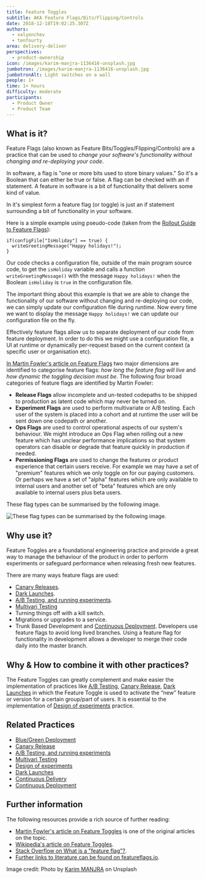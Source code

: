 ```yaml
---
title: Feature Toggles
subtitle: AKA Feature Flags/Bits/Flipping/Controls
date: 2018-12-18T19:02:25.307Z
authors:
  - valyonchev
  - tenfourty
area: delivery-deliver
perspectives:
  - product-ownership
icon: /images/karim-manjra-1136416-unsplash.jpg
jumbotron: /images/karim-manjra-1136416-unsplash.jpg
jumbotronAlt: Light switches on a wall
people: 1+
time: 1+ hours
difficulty: moderate
participants:
  - Product Owner
  - Product Team
---
```

## What is it?

Feature Flags (also known as Feature Bits/Toggles/Flipping/Controls) are a practice that can be used to *change your software's functionality without changing and re-deploying your code*.

In software, a flag is "one or more bits used to store binary values." So it's a Boolean that can either be true or false. A flag can be checked with an if statement. A feature in software is a bit of functionality that delivers some kind of value.

In it's simplest form a feature flag (or toggle) is just an if statement surrounding a bit of functionality in your software.

Here is a simple example using pseudo-code (taken from the [Rollout Guide to Feature Flags](https://rollout.io/blog/ultimate-feature-flag-guide/)):

```
if(configFile["IsHoliday"] == true) {
  writeGreetingMessage("Happy holidays!");
}
```

Our code checks a configuration file, outside of the main program source code, to get the `isHoliday` variable and calls a function `writeGreetingMessage()` with the message `Happy holidays!` when the Boolean `isHoliday` is `true` in the configuration file.

The important thing about this example is that we are able to change the functionality of our software without changing and re-deploying our code, we can simply update our configuration file during *runtime*. Now every time we want to display the message `Happy holidays!` we can update our configuration file on the fly.

Effectively feature flags allow us to separate deployment of our code from feature deployment. In order to do this we might use a configuration file, a UI at runtime or dynamically per-request based on the current context (a specific user or organisation etc).

[In Martin Fowler's article on Feature Flags](https://www.martinfowler.com/articles/feature-toggles.html) two major dimensions are identified to categorise feature flags: *how long the feature flag will live* and *how dynamic the toggling decision must be*. The following four broad categories of feature flags are identified by Martin Fowler:

* **Release Flags** allow incomplete and un-tested codepaths to be shipped to production as latent code which may never be turned on.
* **Experiment Flags** are used to perform multivariate or A/B testing. Each user of the system is placed into a cohort and at runtime the user will be sent down one codepath or another.
* **Ops Flags** are used to control operational aspects of our system's behaviour. We might introduce an Ops Flag when rolling out a new feature which has unclear performance implications so that system operators can disable or degrade that feature quickly in production if needed.
* **Permissioning Flags** are used to change the features or product experience that certain users receive. For example we may have a set of "premium" features which we only toggle on for our paying customers. Or perhaps we have a set of "alpha" features which are only available to internal users and another set of "beta" features which are only available to internal users plus beta users.

These flag types can be summarised by the following image.

![These flag types can be summarised by the following image.](/images/fowler_feature_toggles.png "Feature Toggles categorised by longevity and dynamism")

## Why use it?

Feature Toggles are a foundational engineering practice and provide a great way to manage the behaviour of the product in order to perform experiments or safeguard performance when releasing fresh new features. 

There are many ways feature flags are used:

* [Canary Releases](/practice/canary-release/).
* [Dark Launches](/practice/dark-launches/).
* [A/B Testing,  and running experiments](/practice/split-testing-a-b-testing/).
* [Multivari Testing](/practice/split-testing-multivari-testing/)
* Turning things off with a kill switch.
* Migrations or upgrades to a service.
* Trunk Based Development and [Continuous Deployment](/practice/continuous-deployment/). Developers use feature flags to avoid long lived branches. Using a feature flag for functionality in development allows a developer to merge their code daily into the master branch.

## Why & How to combine it with other practices?

The Feature Toggles can greatly complement and make easier the implementation of practices like [A/B Testing](/practice/split-testing-a-b-testing/), [Canary Release](/practice/canary-release/), [Dark Launches](/practice/dark-launches/) in which the Feature Toggle is used to activate the “new” feature or version for a certain group/part of users. It is essential to the implementation of [Design of experiments](/practice/design-of-experiments/) practice.

## Related Practices

* [Blue/Green Deployment](/practice/blue-green-deployments/)
* [Canary Release ](/practice/canary-release/)
* [A/B Testing,  and running experiments](/practice/split-testing-a-b-testing/)
* [Multivari Testing](/practice/split-testing-multivari-testing/)
* [Design of experiments](/practice/design-of-experiments/)
* [Dark Launches](/practice/dark-launches/)
* [Continuous Delivery](/practice/continuous-delivery/)
* [Continuous Deployment](/practice/continuous-deployment/)

## Further information

The following resources provide a rich source of further reading:

* [Martin Fowler's article on Feature Toggles](https://www.martinfowler.com/articles/feature-toggles.html) is one of the original articles on the topic.
* [Wikipedia's article on Feature Toggles](https://en.wikipedia.org/wiki/Feature_toggle).
* [Stack Overflow on What is a "feature flag"?](https://stackoverflow.com/questions/7707383/what-is-a-feature-flag).
* [Further links to literature can be found on featureflags.io](https://featureflags.io/literature/).

Image credit: Photo by [Karim MANJRA](https://unsplash.com/photos/pWlM5L6PFis) on Unsplash

